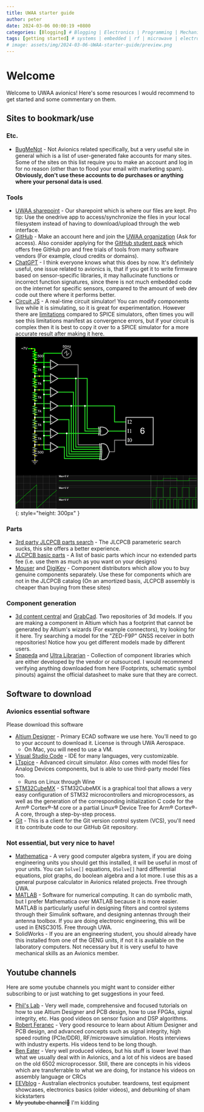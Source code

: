 ```yaml
---
title: UWAA starter guide
author: peter
date: 2024-03-06 00:00:19 +0800
categories: [Blogging] # Blogging | Electronics | Programming | Mechanical
tags: [getting started] # systems | embedded | rf | microwave | electronics | solidworks | automation
# image: assets/img/2024-03-06-UWAA-starter-guide/preview.png
---
```


# Welcome

Welcome to UWAA avionics! Here's some resources I would recommend to get started and some commentary on them.

## Sites to bookmark/use

### Etc.

- [BugMeNot](https://bugmenot.com/) - Not Avionics related specifically, but a very useful site in general which is a list of user-generated fake accounts for many sites. Some of the sites on this list require you to make an account and log in for no reason (other than to flood your email with marketing spam). **Obviously, don't use these accounts to do purchases or anything where your personal data is used**.

### Tools

- [UWAA sharepoint](https://uniwa.sharepoint.com/sites/uwaaerospace/) - Our sharepoint which is where our files are kept. Pro tip: Use the onedrive app to access/synchronize the files in your local filesystem instead of having to download/upload through the web interface.
- [GitHub](https://github.com/) - Make an account here and join the [UWAA organization](https://github.com/uwa-aerospace) (Ask for access). Also consider applying for the [GitHub student pack](https://education.github.com/pack) which offers free GitHub pro and free trials of tools from many software vendors (For example, cloud credits or domains).
- [ChatGPT](https://chat.openai.com/) - I think everyone knows what this does by now. It's definitely useful, one issue related to avionics is, that if you get it to write firmware based on sensor-specific libraries, it may hallucinate functions or incorrect function signatures, since there is not much embedded code on the internet for specific sensors, compared to the amount of web dev code out there where it performs better.
- [Circuit JS](https://www.falstad.com/circuit/circuitjs.html) - A real-time circuit simulator! You can modify components live while it is simulating, so it is great for experimentation. However there are [limitations](https://electronics.stackexchange.com/a/56902) compared to SPICE simulators, often times you will see this limitations manifest as convergence errors, but if your circuit is complex then it is best to copy it over to a SPICE simulator for a more accurate result after making it here.
  ![circuitjs](/assets/img/2024-03-06-UWAA-starter-guide/circuitjs.png){: style="height: 300px" }

### Parts

- [3rd party JLCPCB parts search](https://yaqwsx.github.io/) - The JLCPCB parameteric search sucks, this site offers a better experience.
- [JLCPCB basic parts](https://jlcpcb.com/parts/basic_parts) - A list of basic parts which incur no extended parts fee (i.e. use them as much as you want on your designs)
- [Mouser](https://au.mouser.com/) and [DigiKey](https://www.digikey.com.au/) - Component distributors which allow you to buy genuine components separately. Use these for components which are not in the JLCPCB catalog (On an amortized basis, JLCPCB assembly is cheaper than buying from these sites)

### Component generation

- [3d content central](https://www.3dcontentcentral.com/) and [GrabCad](https://grabcad.com/library). Two repositories of 3d models. If you are making a component in Altium which has a footprint that cannot be generated by Altium's wizards (For example connectors), try looking for it here. Try searching a model for the "ZED-F9P" GNSS receiver in both repositories! Notice how you get different models made by different users.
- [Snapeda](https://www.snapeda.com/) and [Ultra Librarian](https://www.ultralibrarian.com/) - Collection of component libraries which are either developed by the vendor or outsourced. I would recommend verifying anything downloaded from here (Footprints, schematic symbol pinouts) against the official datasheet to make sure that they are correct.

## Software to download

### Avionics essential software

Please download this software

- [Altium Designer](https://www.altium.com/) - Primary ECAD software we use here. You'll need to go to your account to download it. License is through UWA Aerospace.
  - On Mac, you will need to use a VM.
- [Visual Studio Code](https://code.visualstudio.com/) - IDE for many languages, very customizable.
- [LTspice](https://www.analog.com/en/resources/design-tools-and-calculators/ltspice-simulator.html) - Advanced circuit simulator. Also comes with model files for Analog Devices components, but is able to use third-party model files too.
  - Runs on Linux through Wine
- [STM32CubeMX](https://www.st.com/en/development-tools/stm32cubemx.html#st-get-software) - STM32CubeMX is a graphical tool that allows a very easy configuration of STM32 microcontrollers and microprocessors, as well as the generation of the corresponding initialization C code for the Arm® Cortex®-M core or a partial Linux® Device Tree for Arm® Cortex®-A core, through a step-by-step process.
- [Git](https://git-scm.com/download) - This is a client for the Git version control system (VCS), you'll need it to contribute code to our GitHub Git repository.

### Not essential, but very nice to have!

- [Mathematica](https://uwa.service-now.com/sp?id=kb_article_view&sysparm_article=KB0012436) - A very good computer algebra system, if you are doing engineering units you should get this installed, it will be useful in most of your units. You can `Solve[]` equations, `DSolve[]` hard differential equations, plot graphs, do boolean algebra and a lot more. I use this as a general purpose calculator in Avionics related projects. Free through UWA.
- [MATLAB](https://uwa.service-now.com/sp?id=kb_article_view&sysparm_article=KB0012719) - Software for numerical computing. It can do symbolic math, but I prefer Mathematica over MATLAB because it is more easier. MATLAB is particularly useful in designing filters and control systems through their Simulink software, and designing antennas through their antenna toolbox. If you are doing electronic engineering, this will be used in ENSC3015. Free through UWA.
- SolidWorks - If you are an engineering student, you should already have this installed from one of the GENG units, if not it is available on the laboratory computers. Not necessary but it is very useful to have mechanical skills as an Avionics member.

## Youtube channels

Here are some youtube channels you might want to consider either subscribing to or just watching to get suggestions in your feed.

- [Phil's Lab](https://www.youtube.com/@PhilsLab) - Very well made, comprehensive and focused tutorials on how to use Altium Designer and PCB design, how to use FPGAs, signal integrity, etc. Has good videos on sensor fusion and DSP algorithms.
- [Robert Feranec](https://www.youtube.com/@RobertFeranec) - Very good resource to learn about Altium Designer and PCB design, and advanced concepts such as signal integrity, high speed routing (PCIe/DDR), RF/microwave simulation. Hosts interviews with industry experts. His videos tend to be long though.
- [Ben Eater](https://www.youtube.com/@BenEater) - Very well produced videos, but his stuff is lower level than what we usually deal with in Avionics, and a lot of his videos are based on the old 6502 microprocessor. Still, there are concepts in his videos which are transferrable to what we are doing, for instance his videos on assembly language or CRCs
- [EEVblog](https://www.youtube.com/@EEVblog) - Australian electronics youtuber. teardowns, test equipment showcases, electronics basics (older videos), and debunking of sham kickstarters
- ~~My youtube channel👀~~ I'm kidding
